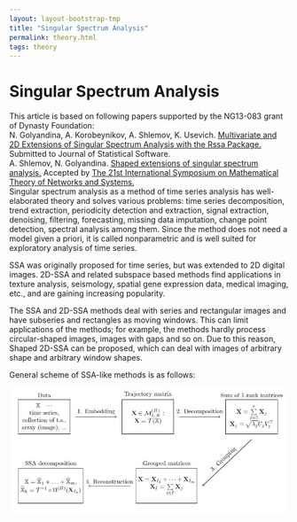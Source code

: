 ```yaml
---
layout: layout-bootstrap-tmp
title: "Singular Spectrum Analysis"
permalink: theory.html
tags: theory
---
```


#  Singular Spectrum Analysis
<div class="alert alert-success">
    This article is based on following papers supported by the NG13-083 grant of Dynasty Foundation:<br/>
    N. Golyandina, A. Korobeynikov, A. Shlemov, K. Usevich. <a href = "http://arxiv.org/pdf/1309.5050.pdf" class="alert-link">Multivariate and 2D Extensions of Singular Spectrum Analysis with the Rssa Package.</a> Submitted to Journal of Statistical Software. <br/>
    A. Shlemov, N. Golyandina. <a href = "http://arxiv.org/pdf/1401.4980.pdf" class="alert-link">Shaped extensions of singular spectrum analysis.</a> Accepted by <a href = "http://fwn06.housing.rug.nl/mtns2014/" class="alert-link">The 21st International Symposium on Mathematical Theory of Networks and Systems.</a>
</div>
Singular spectrum analysis as a method of time series analysis has
well-elaborated theory and solves various problems: time series decomposition,
trend extraction, periodicity detection and extraction, signal extraction,
denoising, filtering, forecasting, missing data imputation, change point
detection, spectral analysis among them.
Since the method does not need a model given a priori, it is called
nonparametric and is well suited for exploratory analysis of time series.

SSA was originally proposed for time series, but was extended to 2D digital images. 2D-SSA and related subspace based methods find applications in texture analysis, seismology, spatial gene expression data, medical imaging, etc., and are gaining increasing popularity.

The SSA and 2D-SSA methods deal with series and rectangular images and have subseries and rectangles as moving windows.
This can limit applications of the methods; for example, the methods hardly process  circular-shaped images,
images with gaps and so on. Due to this reason, Shaped 2D-SSA
can be proposed, which can deal with images of arbitrary shape and arbitrary window shapes.

General scheme of SSA-like methods is as follows: 

![Scheme of SSA-like methods](scheme.jpg)